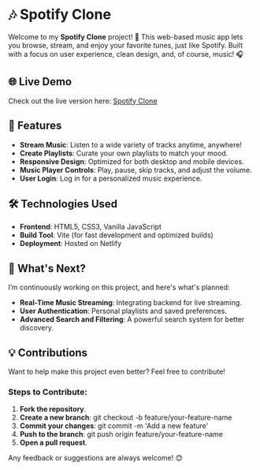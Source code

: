 
# 🎶 Spotify Clone

Welcome to my **Spotify Clone** project! 🎉 
This web-based music app lets you browse, stream, and enjoy your favorite tunes, just like Spotify. Built with a focus on user experience, clean design, and, of course, music! 🎧

## 🌐 Live Demo

Check out the live version here: [Spotify Clone](https://adityagupta84-spotify-clone.netlify.app)

## 🌟 Features

- **Stream Music**: Listen to a wide variety of tracks anytime, anywhere!
- **Create Playlists**: Curate your own playlists to match your mood.
- **Responsive Design**: Optimized for both desktop and mobile devices.
- **Music Player Controls**: Play, pause, skip tracks, and adjust the volume.
- **User Login**: Log in for a personalized music experience.

## 🛠️ Technologies Used

- **Frontend**: HTML5, CSS3, Vanilla JavaScript
- **Build Tool**: Vite (for fast development and optimized builds)
- **Deployment**: Hosted on Netlify 

## 🚀 What's Next?

I’m continuously working on this project, and here's what's planned:

- **Real-Time Music Streaming**: Integrating backend for live streaming.
- **User Authentication**: Personal playlists and saved preferences.
- **Advanced Search and Filtering**: A powerful search system for better discovery.

## 💡 Contributions

Want to help make this project even better?
 Feel free to contribute!

### Steps to Contribute:

1. **Fork the repository**.
2. **Create a new branch**: git checkout -b feature/your-feature-name
3. **Commit your changes**: git commit -m 'Add a new feature'
4. **Push to the branch**: git push origin feature/your-feature-name
5. **Open a pull request**.

Any feedback or suggestions are always welcome! 😊
